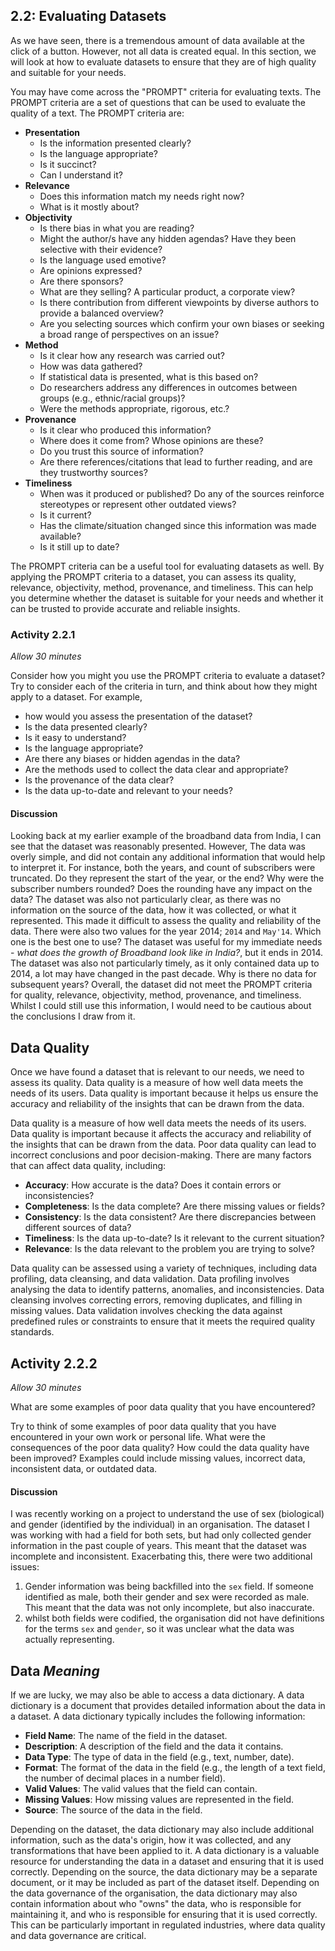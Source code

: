 ## 2.2: Evaluating Datasets

As we have seen, there is a tremendous amount of data available at the click of a button.  However, not all data is created equal.  In this section, we will look at how to evaluate datasets to ensure that they are of high quality and suitable for your needs.

You may have come across the "PROMPT" criteria for evaluating texts. The PROMPT
criteria are a set of questions that can be used to evaluate the quality of a
text. The PROMPT criteria are:

- **Presentation**
  - Is the information presented clearly?
  - Is the language appropriate?
  - Is it succinct?
  - Can I understand it?
- **Relevance**
  - Does this information match my needs right now?
  - What is it mostly about?
- **Objectivity**
  - Is there bias in what you are reading?
  - Might the author/s have any hidden agendas? Have they been selective with
    their evidence?
  - Is the language used emotive?
  - Are opinions expressed?
  - Are there sponsors?
  - What are they selling? A particular product, a corporate view?
  - Is there contribution from different viewpoints by diverse authors to
    provide a balanced overview?
  - Are you selecting sources which confirm your own biases or seeking a broad
    range of perspectives on an issue?
- **Method**
  - Is it clear how any research was carried out?
  - How was data gathered?
  - If statistical data is presented, what is this based on?
  - Do researchers address any differences in outcomes between groups (e.g.,
    ethnic/racial groups)?
  - Were the methods appropriate, rigorous, etc.?
- **Provenance**
  - Is it clear who produced this information?
  - Where does it come from? Whose opinions are these?
  - Do you trust this source of information?
  - Are there references/citations that lead to further reading, and are they
    trustworthy sources?
- **Timeliness**
  - When was it produced or published? Do any of the sources reinforce
    stereotypes or represent other outdated views?
  - Is it current?
  - Has the climate/situation changed since this information was made available?
  - Is it still up to date?

The PROMPT criteria can be a useful tool for evaluating datasets as well.  By applying the PROMPT criteria to a dataset, you can assess its quality, relevance, objectivity, method, provenance, and timeliness.  This can help you determine whether the dataset is suitable for your needs and whether it can be trusted to provide accurate and reliable insights.
### Activity 2.2.1
_Allow 30 minutes_

Consider how you might you use the PROMPT criteria to evaluate a dataset? 
Try to consider each of the criteria in turn, and think about how they might apply to a dataset.  For example, 
+ how would you assess the presentation of the dataset?
+ Is the data presented clearly?
+ Is it easy to understand?
+ Is the language appropriate?
+ Are there any biases or hidden agendas in the data?
+ Are the methods used to collect the data clear and appropriate?
+ Is the provenance of the data clear?
+ Is the data up-to-date and relevant to your needs?

#### Discussion

Looking back at my earlier example of the broadband data from India, I can see that the dataset was reasonably presented.  However,  The data was overly simple, and did not contain any additional information that would help to interpret it. For instance, both the years, and count of subscribers were truncated.  Do they represent the start of the year, or the end? Why were the subscriber numbers rounded? Does the rounding have any impact on the data?  The dataset was also not particularly clear, as there was no information on the source of the data, how it was collected, or what it represented.  This made it difficult to assess the quality and reliability of the data. There were also two values for the year 2014; `2014` and `May'14`.  Which one is the best one to use? The dataset was useful for my immediate needs - _what does the growth of Broadband look like in India?_, but it ends in 2014.  The dataset was also not particularly timely, as it only contained data up to 2014, a lot may have changed in the past decade.  Why is there no data for subsequent years?  Overall, the dataset did not meet the PROMPT criteria for quality, relevance, objectivity, method, provenance, and timeliness.  Whilst I could still use this information, I would need to be cautious about the conclusions I draw from it.



## Data Quality

Once we have found a dataset that is relevant to our needs, we need to assess its quality.  Data quality is a measure of how well data meets the needs of its users. Data quality is important because it helps us ensure the accuracy and reliability of the insights that can be drawn from the data. 

Data quality is a measure of how well data meets the needs of its users. Data quality is important because it affects the accuracy and reliability of the insights that can be drawn from the data. Poor data quality can lead to incorrect conclusions and poor decision-making. There are many factors that can affect data quality, including:
+ **Accuracy**: How accurate is the data? Does it contain errors or inconsistencies?
+ **Completeness**: Is the data complete? Are there missing values or fields?
+ **Consistency**: Is the data consistent? Are there discrepancies between different sources of data?
+ **Timeliness**: Is the data up-to-date? Is it relevant to the current situation?
+ **Relevance**: Is the data relevant to the problem you are trying to solve?

Data quality can be assessed using a variety of techniques, including data profiling, data cleansing, and data validation. Data profiling involves analysing the data to identify patterns, anomalies, and inconsistencies. Data cleansing involves correcting errors, removing duplicates, and filling in missing values. Data validation involves checking the data against predefined rules or constraints to ensure that it meets the required quality standards.

## Activity 2.2.2
_Allow 30 minutes_

What are some examples of poor data quality that you have encountered?


Try to think of some examples of poor data quality that you have encountered in your own work or personal life. What were the consequences of the poor data quality? How could the data quality have been improved?  Examples could include missing values, incorrect data, inconsistent data, or outdated data.

#### Discussion

I was recently working on a project to understand the use of sex (biological) and gender (identified by the individual) in an organisation. The dataset I was working with had a field for both sets, but had only collected gender information in the past couple of years. This meant that the dataset was incomplete and inconsistent. Exacerbating this, there were two additional issues:
1. Gender information was being backfilled into the `sex` field.  If someone identified as male, both their gender and sex were recorded as male.  This meant that the data was not only incomplete, but also inaccurate.
2. whilst both fields were codified, the organisation did not have definitions for the terms `sex` and `gender`, so it was unclear what the data was actually representing.


## Data _Meaning_

If we are lucky, we may also be able to access a data dictionary. A data dictionary is a document that provides detailed information about the data in a dataset. A data dictionary typically includes the following information:
+ **Field Name**: The name of the field in the dataset.
+ **Description**: A description of the field and the data it contains.
+ **Data Type**: The type of data in the field (e.g., text, number, date).
+ **Format**: The format of the data in the field (e.g., the length of a text field, the number of decimal places in a number field).
+ **Valid Values**: The valid values that the field can contain.
+ **Missing Values**: How missing values are represented in the field.
+ **Source**: The source of the data in the field.

Depending on the dataset, the data dictionary may also include additional information, such as the data's origin, how it was collected, and any transformations that have been applied to it.  A data dictionary is a valuable resource for understanding the data in a dataset and ensuring that it is used correctly.  Depending on the source, the data dictionary may be a separate document, or it may be included as part of the dataset itself.  Depending on the data governance of the organisation, the data dictionary may also contain information about who "owns" the data, who is responsible for maintaining it, and who is responsible for ensuring that it is used correctly.  This can be particularly important in regulated industries, where data quality and data governance are critical.
